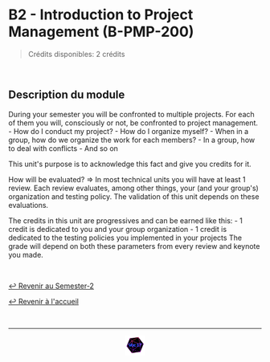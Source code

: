 # B2 - Introduction to Project Management  (B-PMP-200)

> Crédits disponibles: 2 crédits
<br>

## Description du module
During your semester you will be confronted to multiple projects. For each of them you will, consciously or not, be confronted to project management.
    - How do I conduct my project?
    - How do I organize myself?
    - When in a group, how do we organize the work for each members?
    - In a group, how to deal with conflicts
    - And so on

This unit's purpose is to acknowledge this fact and give you credits for it.

How will be evaluated?
    => In most technical units you will have at least 1 review. Each review evaluates, among other things, your (and your group's) organization and testing policy. The validation of this unit depends on these evaluations.

The credits in this unit are progressives and can be earned like this:
        - 1 credit is dedicated to you and your group organization
        - 1 credit is dedicated to the testing policies you implemented in your projects
The grade will depend on both these parameters from every review and keynote you made.

<br>


[↩️ Revenir au Semester-2](https://github.com/Studio-17/Epitech-Subjects/tree/main/Semester-2)

[↩️ Revenir à l'accueil](https://github.com/Studio-17/Epitech-Subjects)

<br>

---

<div align="center">

<a href="https://github.com/Studio-17" target="_blank"><img src="../../assets/voc17.gif" width="40"></a>

</div>